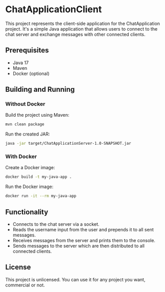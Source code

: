 # ChatApplicationClient

This project represents the client-side application for the ChatApplication project. It's a simple Java application that allows users to connect to the chat server and exchange messages with other connected clients.

## Prerequisites

- Java 17
- Maven
- Docker (optional)

## Building and Running

### Without Docker

Build the project using Maven:

``` bash
mvn clean package
```

Run the created JAR:

``` bash
java -jar target/ChatApplicationServer-1.0-SNAPSHOT.jar
```

### With Docker

Create a Docker image:

``` bash
docker build -t my-java-app .
```

Run the Docker image:

``` bash
docker run -it --rm my-java-app
```

## Functionality

- Connects to the chat server via a socket.
- Reads the username input from the user and prepends it to all sent messages.
- Receives messages from the server and prints them to the console.
- Sends messages to the server which are then distributed to all connected clients.

## License

This project is unlicensed. You can use it for any project you want, commercial or not.